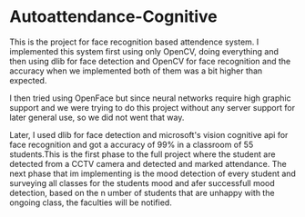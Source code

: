 # Autoattendance-Cognitive

This is the project for face recognition based attendence system. I implemented this system first using only OpenCV, doing everything and then using dlib for face detection and OpenCV for face recognition and the accuracy when we implemented both of them was a bit higher than expected.

I then tried using OpenFace but since neural networks require high graphic support and we were trying to do this project without any server support for later general use, so we did not went that way.

Later, I used dlib for face detection and microsoft's vision cognitive api for face recognition and got a accuracy of 99% in a classroom of 55 students.This is the first phase to the full project where the student are detected from a CCTV camera and detected and marked attendance. The next phase that im implementing is the mood detection of every student and surveying all classes for the students mood and afer successfull mood detection, based on the n umber of students that are unhappy with the ongoing class, the faculties will be notified.

